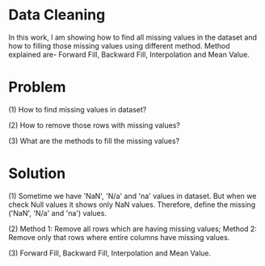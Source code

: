 # Data Cleaning
In this work, I am showing how to find all missing values in the dataset and how to filling those missing values using different method. Method explained are- Forward Fill, Backward Fill, Interpolation and Mean Value.
# Problem
(1) How to find missing values in dataset?

(2) How to remove those rows with missing values?

(3) What are the methods to fill the missing values?
# Solution
(1) Sometime we have 'NaN', 'N/a' and 'na' values in dataset. But when we check Null values it shows only NaN values. Therefore, define the missing ('NaN', 'N/a' and 'na') values.

(2) Method 1: Remove all rows which are having missing values; Method 2: Remove only that rows where entire columns have missing values.

(3) Forward Fill, Backward Fill, Interpolation and Mean Value.
